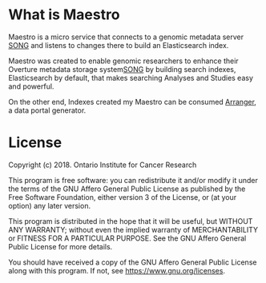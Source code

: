 
# What is Maestro
Maestro is a micro service that connects to a genomic metadata server [SONG](https://www.overture.bio/products/song) and listens to changes there to build an Elasticsearch index.

Maestro was created to enable genomic researchers to enhance their Overture metadata storage system[SONG](https://www.overture.bio/products/song) by building search indexes, Elasticsearch by default, that makes searching Analyses and Studies easy and powerful.

On the other end, Indexes created my Maestro can be consumed [Arranger](https://www.overture.bio/products/arranger), a data portal generator. 

# License

Copyright (c) 2018. Ontario Institute for Cancer Research

This program is free software: you can redistribute it and/or modify
it under the terms of the GNU Affero General Public License as
published by the Free Software Foundation, either version 3 of the
License, or (at your option) any later version.

This program is distributed in the hope that it will be useful,
but WITHOUT ANY WARRANTY; without even the implied warranty of
MERCHANTABILITY or FITNESS FOR A PARTICULAR PURPOSE.  See the
GNU Affero General Public License for more details.

You should have received a copy of the GNU Affero General Public License
along with this program.  If not, see https://www.gnu.org/licenses.
